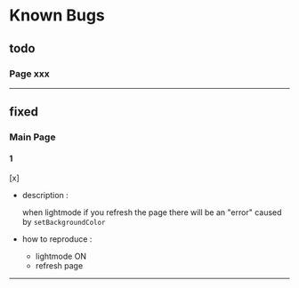 # **Known Bugs**

## todo

### Page xxx

---

## fixed

### Main Page

#### 1

[x]

- description :

    when lightmode if you refresh the page there will be an "error" caused by `setBackgroundColor`

- how to reproduce :
  - lightmode ON
  - refresh page

---
